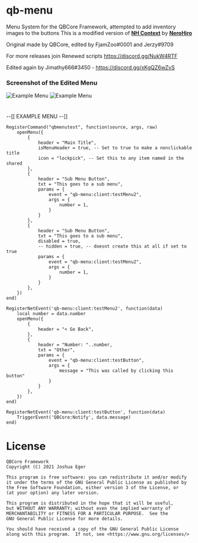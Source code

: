 # qb-menu
Menu System for the QBCore Framework, attempted to add inventory images to the buttons
This is a modified version of **[NH Context](https://forum.cfx.re/t/no-longer-supported-standalone-nerohiro-s-context-menu-dynamic-event-firing-menu/2564083)** by **[NeroHiro](https://github.com/nerohiro)**

Original made by QBCore, edited by FjamZoo#0001 and Jerzy#9709

For more releases join Renewed scripts https://discord.gg/NukW4RTF

Edited again by Jimathy666#3450 - https://discord.gg/xKgQZ6wZvS

### Screenshot of the Edited Menu
![Example Menu](https://i.imgur.com/GFWRFwC.jpg)
![Example Menu](https://cdn.discordapp.com/attachments/921124582616879196/968823661559689236/ezgif-4-f6ef4195b8.gif?size=4096)
#

--[[
EXAMPLE MENU
--]]

```
RegisterCommand("qbmenutest", function(source, args, raw)
    openMenu({
        {
            header = "Main Title",
            isMenuHeader = true, -- Set to true to make a nonclickable title
            icon = "lockpick", -- Set this to any item named in the shared
        },
        {
            header = "Sub Menu Button",
            txt = "This goes to a sub menu",
            params = {
                event = "qb-menu:client:testMenu2",
                args = {
                    number = 1,
                }
            }
        },
        {
            header = "Sub Menu Button",
            txt = "This goes to a sub menu",
            disabled = true,
            -- hidden = true, -- doesnt create this at all if set to true
            params = {
                event = "qb-menu:client:testMenu2",
                args = {
                    number = 1,
                }
            }
        },
    })
end)
```
```
RegisterNetEvent('qb-menu:client:testMenu2', function(data)
    local number = data.number
    openMenu({
        {
            header = "< Go Back",
        },
        {
            header = "Number: "..number,
            txt = "Other",
            params = {
                event = "qb-menu:client:testButton",
                args = {
                    message = "This was called by clicking this button"
                }
            }
        },
    })
end)
```
```
RegisterNetEvent('qb-menu:client:testButton', function(data)
    TriggerEvent('QBCore:Notify', data.message)
end)
```

# License

    QBCore Framework
    Copyright (C) 2021 Joshua Eger

    This program is free software: you can redistribute it and/or modify
    it under the terms of the GNU General Public License as published by
    the Free Software Foundation, either version 3 of the License, or
    (at your option) any later version.

    This program is distributed in the hope that it will be useful,
    but WITHOUT ANY WARRANTY; without even the implied warranty of
    MERCHANTABILITY or FITNESS FOR A PARTICULAR PURPOSE.  See the
    GNU General Public License for more details.

    You should have received a copy of the GNU General Public License
    along with this program.  If not, see <https://www.gnu.org/licenses/>
